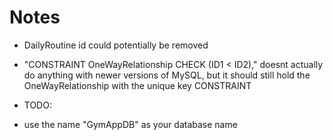 # Notes

* DailyRoutine id could potentially be removed

* "CONSTRAINT OneWayRelationship CHECK (ID1 < ID2)," doesnt actually do anything with newer versions of MySQL, but it should still hold the OneWayRelationship with the unique key CONSTRAINT

* TODO:

* use the name "GymAppDB" as your database name
